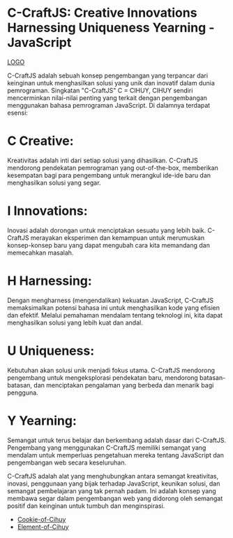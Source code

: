 # C-CraftJS: Creative Innovations Harnessing Uniqueness Yearning - JavaScript

 [LOGO](./logo/C-CRAFTJS.png)

C-CraftJS adalah sebuah konsep pengembangan yang terpancar dari keinginan untuk menghasilkan solusi yang unik dan inovatif dalam dunia pemrograman. Singkatan "C-CraftJS" C = CIHUY, CIHUY sendiri mencerminkan nilai-nilai penting yang terkait dengan pengembangan menggunakan bahasa pemrograman JavaScript. Di dalamnya terdapat esensi:

# C Creative: 
Kreativitas adalah inti dari setiap solusi yang dihasilkan. C-CraftJS mendorong pendekatan pemrograman yang out-of-the-box, memberikan kesempatan bagi para pengembang untuk merangkul ide-ide baru dan menghasilkan solusi yang segar.

# I Innovations: 
Inovasi adalah dorongan untuk menciptakan sesuatu yang lebih baik. C-CraftJS merayakan eksperimen dan kemampuan untuk merumuskan konsep-konsep baru yang dapat mengubah cara kita memandang dan memecahkan masalah.

# H Harnessing: 
Dengan mengharness (mengendalikan) kekuatan JavaScript, C-CraftJS memaksimalkan potensi bahasa ini untuk menghasilkan kode yang efisien dan efektif. Melalui pemahaman mendalam tentang teknologi ini, kita dapat menghasilkan solusi yang lebih kuat dan andal.

# U Uniqueness: 
Kebutuhan akan solusi unik menjadi fokus utama. C-CraftJS mendorong pengembang untuk mengeksplorasi pendekatan baru, mendorong batasan-batasan, dan menciptakan pengalaman yang berbeda dan menarik bagi pengguna.

# Y Yearning: 
Semangat untuk terus belajar dan berkembang adalah dasar dari C-CraftJS. Pengembang yang menggunakan C-CraftJS memiliki semangat yang mendalam untuk memperluas pengetahuan mereka tentang JavaScript dan pengembangan web secara keseluruhan.

C-CraftJS adalah alat yang menghubungkan antara semangat kreativitas, inovasi, penggunaan yang bijak terhadap JavaScript, keunikan solusi, dan semangat pembelajaran yang tak pernah padam. Ini adalah konsep yang membawa segar dalam pengembangan web yang didorong oleh semangat positif dan keinginan untuk tumbuh dan menginspirasi.






* [Cookie-of-Cihuy](https://christyuda.github.io/CihuyJs/Cookies/cookies.js)
* [Element-of-Cihuy](https://christyuda.github.io/CihuyJs/Element/element.js)
